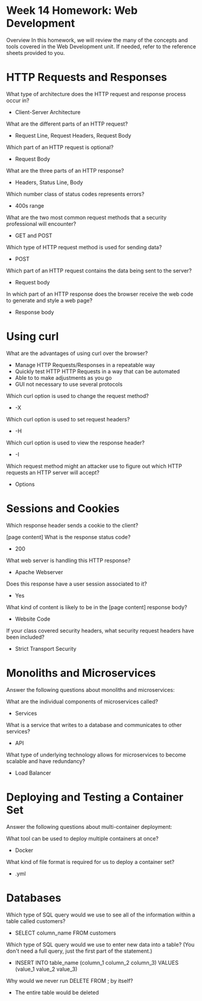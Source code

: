 # Week 14 Homework: Web Development #
Overview
In this homework, we will review the many of the concepts and tools covered in the Web Development unit. If needed, refer to the reference sheets provided to you.

# HTTP Requests and Responses #

What type of architecture does the HTTP request and response process occur in?
* Client-Server Architecture

What are the different parts of an HTTP request?
* Request Line, Request Headers, Request Body

Which part of an HTTP request is optional?
* Request Body

What are the three parts of an HTTP response?
* Headers, Status Line, Body

Which number class of status codes represents errors?
* 400s range

What are the two most common request methods that a security professional will encounter?
* GET and POST

Which type of HTTP request method is used for sending data?
* POST

Which part of an HTTP request contains the data being sent to the server?
* Request body

In which part of an HTTP response does the browser receive the web code to generate and style a web page?
* Response body

# Using curl #

What are the advantages of using curl over the browser?
* Manage HTTP Requests/Responses in a repeatable way
* Quickly test HTTP HTTP Requests in a way that can be automated
* Able to to make adjustments as you go
* GUI not necessary to use several protocols

Which curl option is used to change the request method?
* -X

Which curl option is used to set request headers?
* -H

Which curl option is used to view the response header?
* -I

Which request method might an attacker use to figure out which HTTP requests an HTTP server will accept?
* Options

# Sessions and Cookies #

Which response header sends a cookie to the client?


[page content]
What is the response status code?
* 200

What web server is handling this HTTP response?
* Apache Webserver

Does this response have a user session associated to it?
* Yes

What kind of content is likely to be in the [page content] response body?
* Website Code

If your class covered security headers, what security request headers have been included?
* Strict Transport Security

# Monoliths and Microservices #

Answer the following questions about monoliths and microservices:

What are the individual components of microservices called?
* Services

What is a service that writes to a database and communicates to other services?
* API

What type of underlying technology allows for microservices to become scalable and have redundancy?
* Load Balancer

# Deploying and Testing a Container Set #

Answer the following questions about multi-container deployment:

What tool can be used to deploy multiple containers at once?
* Docker

What kind of file format is required for us to deploy a container set?
* .yml

# Databases #

Which type of SQL query would we use to see all of the information within a table called customers?
* SELECT column_name FROM customers

Which type of SQL query would we use to enter new data into a table? (You don't need a full query, just the first part of the statement.)
* INSERT INTO table_name (column_1 column_2 column_3) VALUES (value_1 value_2 value_3)

Why would we never run DELETE FROM <table-name>; by itself?
* The entire table would be deleted 
